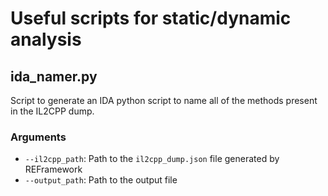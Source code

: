 # Useful scripts for static/dynamic analysis
## ida_namer.py
Script to generate an IDA python script to name all of the methods present in the IL2CPP dump.

### Arguments
* `--il2cpp_path`: Path to the `il2cpp_dump.json` file generated by REFramework
* `--output_path`: Path to the output file
